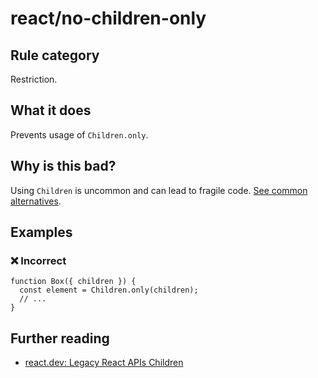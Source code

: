 # react/no-children-only

<!-- end auto-generated rule header -->

## Rule category

Restriction.

## What it does

Prevents usage of `Children.only`.

## Why is this bad?

Using `Children` is uncommon and can lead to fragile code. [See common alternatives](https://react.dev/reference/react/Children#alternatives).

## Examples

### ❌ Incorrect

```tsx
function Box({ children }) {
  const element = Children.only(children);
  // ...
}
```

## Further reading

- [react.dev: Legacy React APIs Children](https://react.dev/reference/react/Children)
